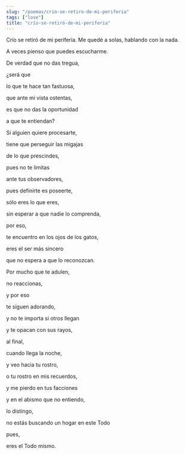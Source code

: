 ```yaml
---
slug: "/poemas/crio-se-retiro-de-mi-periferia"
tags: ["love"]
title: "crío-se-retiró-de-mi-periferia"
---
```

Crío se retiró de mi periferia. Me quedé a solas, hablando con la nada.

A veces pienso que puedes escucharme.

De verdad que no das tregua, 

¿será que 

lo que te hace tan fastuosa,

que ante mi vista ostentas,

es que no das la oportunidad 

a que te entiendan? 

Si alguien quiere procesarte, 

tiene que perseguir las migajas 

de lo que prescindes, 

pues no te limitas 

ante tus observadores, 

pues definirte es poseerte,

sólo eres lo que eres,

sin esperar a que nadie lo comprenda, 

por eso, 

te encuentro en los ojos de los gatos, 

eres el ser más sincero 

que no espera a que lo reconozcan.

Por mucho que te adulen, 

no reaccionas, 

y por eso 

te siguen adorando, 

y no te importa si otros llegan 

y te opacan con sus rayos, 

al final, 

cuando llega la noche, 

y veo hacia tu rostro, 

o tu rostro en mis recuerdos,

y me pierdo en tus facciones 

y en el abismo que no entiendo,

lo distingo, 

no estás buscando un hogar en este Todo

pues, 

eres el Todo  mismo.